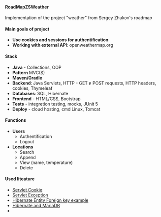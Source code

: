 #### RoadMapZSWeather
Implementation of the project "weather" from Sergey Zhukov's roadmap

#### Main goals of project
- **Use cookies and sessions for authentification**
- **Working with external API**: openweathermap.org

#### Stack
- **Java** - Collections, OOP
- **Pattern** MVC(S)
- **Maven/Gradle**
- **Backend**: Java Servlets, HTTP - GET и POST requests, HTTP headers, cookies, Thymeleaf
- **Databases**: SQL, Hibernate
- **Frontend** - HTML/CSS, Bootstrap
- **Tests** - integretion testing, mocks, JUnit 5
- **Deploy** - cloud hosting, cmd Linux, Tomcat

#### Functions
- **Users**
  - Authentification
  - Logout
- **Locations**
  - Search
  - Append
  - View (name, temperature)
  - Delete
 
#### Used liteature
- [Servlet Cookie](https://metanit.com/java/javaee/4.9.php)
- [Servlet Exception](https://metanit.com/java/javaee/4.7.php)
- [Hibernate Entity Foreign key example](https://examples.javacodegeeks.com/java-development/enterprise-java/hibernate/hibernate-foreign-key-example/)
- [Hibernate and MariaDB](https://www.javaguides.net/2024/05/hibernate-mariadb-database-tutorial.html)
- 
